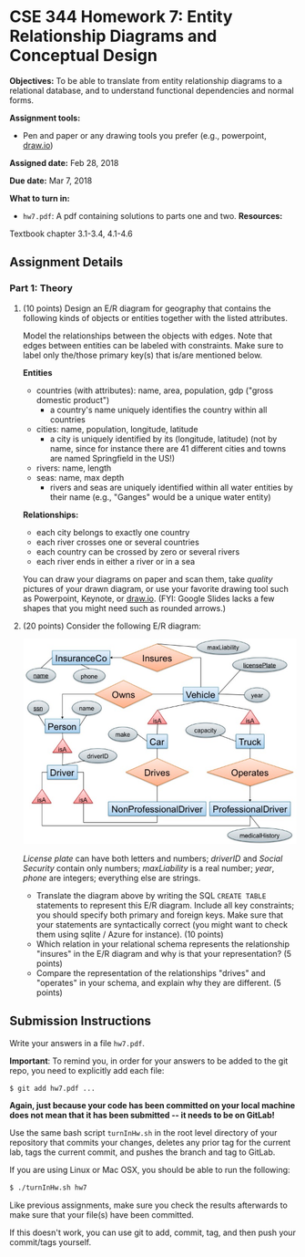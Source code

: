 # CSE 344 Homework 7: Entity Relationship Diagrams and Conceptual Design

**Objectives:**
To be able to translate from entity relationship diagrams to a relational database, and to understand functional dependencies and normal forms.

**Assignment tools:**
- Pen and paper or any drawing tools you prefer (e.g., powerpoint, [draw.io](https://www.draw.io))

**Assigned date:** Feb 28, 2018

**Due date:** Mar 7, 2018

**What to turn in:**
- `hw7.pdf`: A pdf containing solutions to parts one and two.
**Resources:** 

Textbook chapter 3.1-3.4, 4.1-4.6

## Assignment Details

### Part 1: Theory

1. (10 points) Design an E/R diagram for geography that contains the following kinds of objects or entities together with the listed attributes. 

    Model the relationships between the objects with edges. Note that edges between entities can be labeled with constraints. Make sure to label only the/those primary key(s) that is/are mentioned below.

    **Entities**
    - countries (with attributes): name, area, population, gdp ("gross domestic product")
      - a country's name uniquely identifies the country within all countries
    - cities: name, population, longitude, latitude
      - a city is uniquely identified by its (longitude, latitude) (not by name, since for instance there are 41 different cities and towns are named Springfield in the US!)
    - rivers: name, length
    - seas: name, max depth
      - rivers and seas are uniquely identified within all water entities by their name (e.g., "Ganges" would be a unique water entity)

    **Relationships:**
    - each city belongs to exactly one country
    - each river crosses one or several countries
    - each country can be crossed by zero or several rivers
    - each river ends in either a river or in a sea

    You can draw your diagrams on paper and scan them, take *quality* pictures of your drawn diagram, or use your favorite drawing tool such as Powerpoint, Keynote, or [draw.io](https://www.draw.io/). (FYI: Google Slides lacks a few shapes that you might need such as rounded arrows.)


2. (20 points) Consider the following E/R diagram: 

    ![](figs/hw7-er/Slide1.jpg)
    
    *License plate* can have both letters and numbers;  *driverID* and *Social Security* contain only numbers;  *maxLiability* is a real number;  *year*, *phone* are integers; everything else are strings.
    - Translate the diagram above by writing the SQL `CREATE TABLE` statements to represent this E/R diagram. Include all key constraints; you should specify both primary and foreign keys. Make sure that your statements are syntactically correct (you might want to check them using sqlite / Azure for instance). (10 points)
    - Which relation in your relational schema represents the relationship "insures" in the E/R diagram and why is that your representation? (5 points)
    - Compare the representation of the relationships "drives" and "operates" in your schema, and explain why they are different. (5 points)



## Submission Instructions

Write your answers in a file `hw7.pdf`.

**Important**: To remind you, in order for your answers to be added to the git repo, 
you need to explicitly add each file:

```sh
$ git add hw7.pdf ...
```

**Again, just because your code has been committed on your local machine does not mean that it has been 
submitted -- it needs to be on GitLab!**

Use the same bash script `turnInHw.sh` in the root level directory of your repository that 
commits your changes, deletes any prior tag for the current lab, tags the current commit,
and pushes the branch and tag to GitLab. 

If you are using Linux or Mac OSX, you should be able to run the following:

```sh
$ ./turnInHw.sh hw7
```

Like previous assignments, make sure you check the results afterwards to make sure that your file(s)
have been committed.

If this doesn't work, you can use git to add, commit, tag, and then push your commit/tags yourself.
